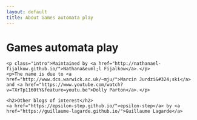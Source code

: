 ```yaml
---
layout: default
title: About Games automata play
---
```


<div class="post">
	<h1 class="pageTitle">Games automata play</h1>

	<p class="intro">Maintained by <a href="http://nathanael-fijalkow.github.io/">Nathana&euml;l Fijalkow</a>.</p>
	<p>The name is due to <a href="http://www.dcs.warwick.ac.uk/~mju/">Marcin Jurdzi&#324;ski</a> and <a href="https://www.youtube.com/watch?v=TXrTp1160tY&feature=youtu.be">Dolly Parton</a>.</p>

	<h2>Other blogs of interest</h2>
	<a href="https://epsilon-step.github.io/">epsilon-step</a> by <a href="https://guillaume-lagarde.github.io/">Guillaume Lagarde</a>

</div>
